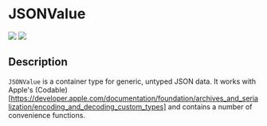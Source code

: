 # JSONValue

[![](https://img.shields.io/endpoint?url=https%3A%2F%2Fswiftpackageindex.com%2Fapi%2Fpackages%2Fedonv%2FJSONValue%2Fbadge%3Ftype%3Dswift-versions)](https://swiftpackageindex.com/edonv/JSONValue)
[![](https://img.shields.io/endpoint?url=https%3A%2F%2Fswiftpackageindex.com%2Fapi%2Fpackages%2Fedonv%2FJSONValue%2Fbadge%3Ftype%3Dplatforms)](https://swiftpackageindex.com/edonv/JSONValue)

## Description

`JSONValue` is a container type for generic, untyped JSON data. It works with Apple's (Codable)[https://developer.apple.com/documentation/foundation/archives_and_serialization/encoding_and_decoding_custom_types] and contains a number of convenience functions.
